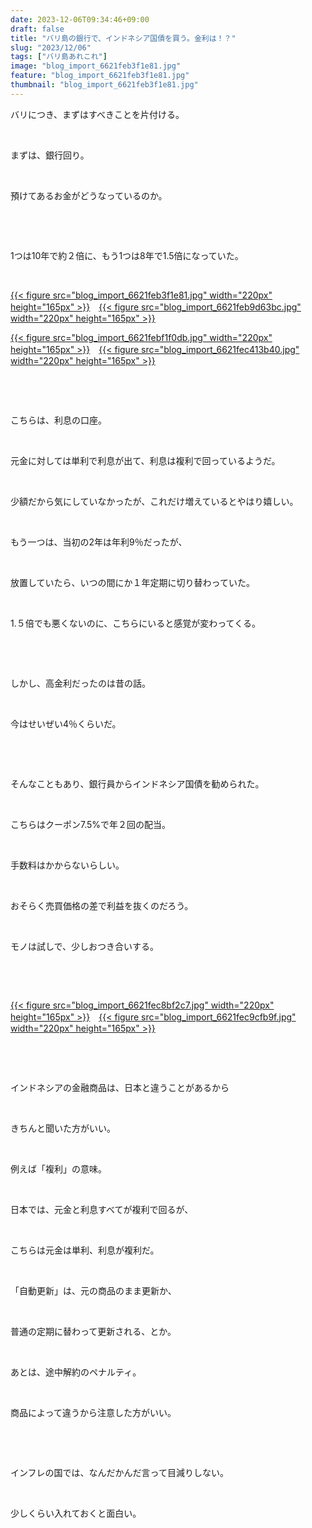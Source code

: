 ```yaml
---
date: 2023-12-06T09:34:46+09:00
draft: false
title: "バリ島の銀行で、インドネシア国債を買う。金利は！？"
slug: "2023/12/06"
tags: ["バリ島あれこれ"]
image: "blog_import_6621feb3f1e81.jpg"
feature: "blog_import_6621feb3f1e81.jpg"
thumbnail: "blog_import_6621feb3f1e81.jpg"
---
```

<p>バリにつき、まずはすべきことを片付ける。</p><p> </p><p>まずは、銀行回り。</p><p> </p><p>預けてあるお金がどうなっているのか。</p><p> </p><p> </p><p>1つは10年で約２倍に、もう1つは8年で1.5倍になっていた。</p><p> </p><p><a href="blog_import_6621feb3f1e81.jpg">{{< figure src="blog_import_6621feb3f1e81.jpg" width="220px" height="165px" >}}</a>　<a href="blog_import_6621feb9d63bc.jpg">{{< figure src="blog_import_6621feb9d63bc.jpg" width="220px" height="165px" >}}</a></p><p><a href="blog_import_6621febf1f0db.jpg">{{< figure src="blog_import_6621febf1f0db.jpg" width="220px" height="165px" >}}</a>　<a href="blog_import_6621fec413b40.jpg">{{< figure src="blog_import_6621fec413b40.jpg" width="220px" height="165px" >}}</a></p><p> </p><p> </p><p>こちらは、利息の口座。</p><p> </p><p>元金に対しては単利で利息が出て、利息は複利で回っているようだ。</p><p> </p><p>少額だから気にしていなかったが、これだけ増えているとやはり嬉しい。</p><p> </p><p>もう一つは、当初の2年は年利9％だったが、</p><p> </p><p>放置していたら、いつの間にか１年定期に切り替わっていた。</p><p> </p><p>1.５倍でも悪くないのに、こちらにいると感覚が変わってくる。</p><p> </p><p> </p><p>しかし、高金利だったのは昔の話。</p><p> </p><p>今はせいぜい4％くらいだ。</p><p> </p><p> </p><p>そんなこともあり、銀行員からインドネシア国債を勧められた。</p><p> </p><p>こちらはクーポン7.5%で年２回の配当。</p><p> </p><p>手数料はかからないらしい。</p><p> </p><p>おそらく売買価格の差で利益を抜くのだろう。</p><p> </p><p>モノは試しで、少しおつき合いする。</p><p> </p><p> </p><p><a href="blog_import_6621fec8bf2c7.jpg">{{< figure src="blog_import_6621fec8bf2c7.jpg" width="220px" height="165px" >}}</a>　<a href="blog_import_6621fec9cfb9f.jpg">{{< figure src="blog_import_6621fec9cfb9f.jpg" width="220px" height="165px" >}}</a></p><p> </p><p> </p><p>インドネシアの金融商品は、日本と違うことがあるから</p><p> </p><p>きちんと聞いた方がいい。</p><p> </p><p>例えば「複利」の意味。</p><p> </p><p>日本では、元金と利息すべてが複利で回るが、</p><p> </p><p>こちらは元金は単利、利息が複利だ。</p><p> </p><p>「自動更新」は、元の商品のまま更新か、</p><p> </p><p>普通の定期に替わって更新される、とか。</p><p> </p><p>あとは、途中解約のペナルティ。</p><p> </p><p>商品によって違うから注意した方がいい。</p><p> </p><p> </p><p>インフレの国では、なんだかんだ言って目減りしない。</p><p> </p><p>少しくらい入れておくと面白い。</p><p> </p><p> </p><p> </p><p> </p>

